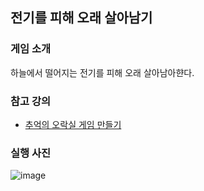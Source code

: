 ## 전기를 피해 오래 살아남기

### 게임 소개
하늘에서 떨어지는 전기를 피해 오래 살아남아햔다.

### 참고 강의
- [추억의 오락실 게임 만들기](https://www.inflearn.com/course/%EB%82%98%EB%8F%84%EC%BD%94%EB%94%A9-%ED%8C%8C%EC%9D%B4%EC%8D%AC-%ED%99%9C%EC%9A%A9%ED%8E%B8-1)

### 실행 사진
![image](https://user-images.githubusercontent.com/87067974/149821858-e2ca9959-00d5-480c-9b98-f6024997c2c6.png)
